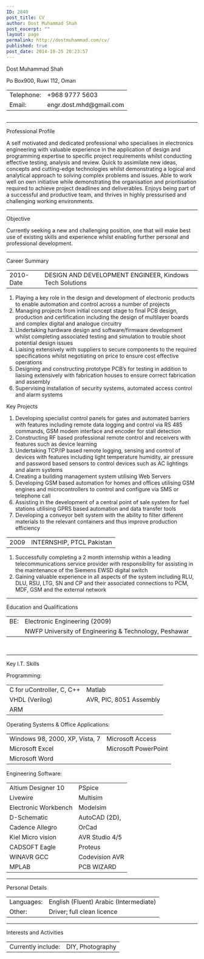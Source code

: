 ```yaml
---
ID: 2840
post_title: CV
author: Dost Muhammad Shah
post_excerpt: ""
layout: page
permalink: http://dostmuhammad.com/cv/
published: true
post_date: 2014-10-25 20:23:57
---
```

Dost Muhammad Shah

Po Box900, Ruwi 112, Oman

<a href="#" name="60e76f2a088dbc58d6241038ec842399a477142d"></a><a href="#" name="0"></a>
<table style="height: 69px;" width="221" cellspacing="0" cellpadding="0">
<tbody>
<tr>
<td>Telephone:</td>
<td>+968 9777 5603</td>
</tr>
<tr>
<td>Email:</td>
<td>engr.dost.mhd@gmail.com</td>
</tr>
</tbody>
</table>

<hr />

Professional Profile

A self motivated and dedicated professional who specialises in electronics engineering with valuable experience in the application of design and programming expertise to specific project requirements whilst conducting effective testing, analysis and review. Quick to assimilate new ideas, concepts and cutting-edge technologies whilst demonstrating a logical and analytical approach to solving complex problems and issues. Able to work well on own initiative while demonstrating the organisation and prioritisation required to achieve project deadlines and deliverables. Enjoys being part of a successful and productive team, and thrives in highly pressurised and challenging working environments.

<hr />

Objective

Currently seeking a new and challenging position, one that will make best use of existing skills and experience whilst enabling further personal and professional development.

<hr />

Career Summary

<a href="#" name="3a03966f906a46bb1b0c52a0c106dea23d4f111c"></a><a href="#" name="1"></a>
<table cellspacing="0" cellpadding="0">
<tbody>
<tr>
<td>2010-Date</td>
<td>DESIGN AND DEVELOPMENT ENGINEER, Kindows Tech Solutions</td>
</tr>
</tbody>
</table>
<ol start="1">
	<li>Playing a key role in the design and development of electronic products to enable automation and control across a number of projects</li>
	<li>Managing projects from initial concept stage to final PCB design, production and certification including the design of multilayer boards and complex digital and analogue circuitry</li>
	<li>Undertaking hardware design and software/firmware development whilst completing associated testing and simulation to trouble shoot potential design issues</li>
	<li>Liaising extensively with suppliers to secure components to the required specifications whilst negotiating on price to ensure cost effective operations</li>
	<li>Designing and constructing prototype PCB’s for testing in addition to liaising extensively with fabrication houses to ensure correct fabrication and assembly</li>
	<li>Supervising installation of security systems, automated access control and alarm systems</li>
</ol>
Key Projects
<ol start="1">
	<li>Developing specialist control panels for gates and automated barriers with features including remote data logging and control via RS 485 commands, GSM modem interface and encoder for stall detection</li>
	<li>Constructing RF based professional remote control and receivers with features such as device learning</li>
	<li>Undertaking TCP/IP based remote logging, sensing and control of devices with features including light temperature humidity, air pressure and password based sensors to control devices such as AC lightings and alarm systems</li>
	<li>Creating a building management system utilising Web Servers</li>
	<li>Developing GSM based automation for homes and offices utilising GSM engines and microcontrollers to control and configure via SMS or telephone call</li>
	<li>Assisting in the development of a central point of sale system for fuel stations utilising GPRS based automation and data transfer tools</li>
	<li>Developing a conveyor belt system with the ability to filter different materials to the relevant containers and thus improve production efficiency</li>
</ol>
<a href="#" name="780ff4a9b845bc12b8601ff278a0c8e65de4df04"></a><a href="#" name="2"></a>
<table cellspacing="0" cellpadding="0">
<tbody>
<tr>
<td>2009</td>
<td>INTERNSHIP, PTCL Pakistan</td>
</tr>
</tbody>
</table>
<ol start="1">
	<li>Successfully completing a 2 month internship within a leading telecommunications service provider with responsibility for assisting in the maintenance of the Siemens EWSD digital switch</li>
	<li>Gaining valuable experience in all aspects of the system including RLU, DLU, RSU, LTG, SN and CP and their associated connections to PCM, MDF, GSM and the external network</li>
</ol>

<hr />

Education and Qualifications

<a href="#" name="450cfc9b9af5eb2c7f0bf8942e2dbe70f77959fb"></a><a href="#" name="3"></a>
<table cellspacing="0" cellpadding="0">
<tbody>
<tr>
<td>BE:</td>
<td>Electronic Engineering (2009)</td>
</tr>
<tr>
<td></td>
<td>NWFP University of Engineering &amp; Technology, Peshawar</td>
</tr>
</tbody>
</table>
&nbsp;

<hr />

Key I.T. Skills

Programming:

<a href="#" name="977fb398f16329f9ee645ed8ab6eafab22d6c047"></a><a href="#" name="4"></a>
<table cellspacing="0" cellpadding="0">
<tbody>
<tr>
<td>C for uController, C, C++</td>
<td>Matlab</td>
</tr>
<tr>
<td>VHDL (Verilog)</td>
<td>AVR, PIC, 8051 Assembly</td>
</tr>
<tr>
<td>ARM</td>
<td></td>
</tr>
</tbody>
</table>
Operating Systems &amp; Office Applications:

<a href="#" name="7224cbbc663a8c526bac52a24939453b5054d321"></a><a href="#" name="5"></a>
<table cellspacing="0" cellpadding="0">
<tbody>
<tr>
<td>Windows 98, 2000, XP, Vista, 7</td>
<td>Microsoft Access</td>
</tr>
<tr>
<td>Microsoft Excel</td>
<td>Microsoft PowerPoint</td>
</tr>
<tr>
<td>Microsoft Word</td>
<td></td>
</tr>
</tbody>
</table>
Engineering Software:

<a href="#" name="9b098a42ca492378ce9f2f3e34adb9c7b752f5e4"></a><a href="#" name="6"></a>
<table cellspacing="0" cellpadding="0">
<tbody>
<tr>
<td>Altium Designer 10</td>
<td>PSpice</td>
</tr>
<tr>
<td>Livewire</td>
<td>Multisim</td>
</tr>
<tr>
<td>Electronic Workbench</td>
<td>Modelsim</td>
</tr>
<tr>
<td>D-Schematic</td>
<td>AutoCAD (2D),</td>
</tr>
<tr>
<td>Cadence Allegro</td>
<td>OrCad</td>
</tr>
<tr>
<td>Kiel Micro vision</td>
<td>AVR Studio 4/5</td>
</tr>
<tr>
<td>CADSOFT Eagle</td>
<td>Proteus</td>
</tr>
<tr>
<td>WINAVR GCC</td>
<td>Codevision AVR</td>
</tr>
<tr>
<td>MPLAB</td>
<td>PCB WIZARD</td>
</tr>
</tbody>
</table>

<hr />

Personal Details

<a href="#" name="a27297a04888d652253e17e355cf798caf0ca0f4"></a><a href="#" name="7"></a>
<table cellspacing="0" cellpadding="0">
<tbody>
<tr>
<td>Languages:</td>
<td>English (Fluent) Arabic (Intermediate)</td>
</tr>
<tr>
<td>Other:</td>
<td>Driver; full clean licence</td>
</tr>
</tbody>
</table>

<hr />

Interests and Activities

<a href="#" name="1ad2a045dafdd23a5764b7d8b514792d107d8642"></a><a href="#" name="8"></a>
<table cellspacing="0" cellpadding="0">
<tbody>
<tr>
<td>Currently include:</td>
<td>DIY, Photography</td>
</tr>
</tbody>
</table>